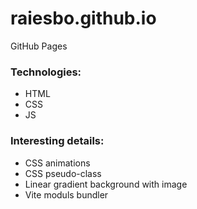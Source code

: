 # raiesbo.github.io
GitHub Pages

### Technologies:
- HTML
- CSS
- JS

### Interesting details:
- CSS animations
- CSS pseudo-class
- Linear gradient background with image
- Vite moduls bundler
